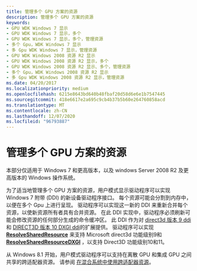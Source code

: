 ```yaml
---
title: 管理多个 GPU 方案的资源
description: 管理多个 GPU 方案的资源
keywords:
- GPU WDK Windows 7 显示
- GPU WDK Windows 7 显示，多个
- GPU WDK Windows 7 显示，多个，管理资源
- 多个 Gpu，WDK Windows 7 显示
- 多 Gpu WDK Windows 7 显示，管理资源
- GPU WDK Windows 2008 资源 R2 显示
- GPU WDK Windows 2008 资源 R2 显示，多个
- GPU WDK Windows 2008 资源 R2 显示、多个，管理资源
- 多个 Gpu，WDK Windows 2008 资源 R2 显示
- 多 Gpu WDK Windows 2008 资源 R2 显示，管理资源
ms.date: 04/20/2017
ms.localizationpriority: medium
ms.openlocfilehash: 6215e8643bd640b48fbaf20d58d6e6e1b7547445
ms.sourcegitcommit: 418e6617e2a695c9cb4b37b5b60e264760858acd
ms.translationtype: MT
ms.contentlocale: zh-CN
ms.lasthandoff: 12/07/2020
ms.locfileid: "96793887"
---
```

# <a name="managing-resources-for-multiple-gpu-scenarios"></a>管理多个 GPU 方案的资源


本部分仅适用于 Windows 7 和更高版本，以及 windows Server 2008 R2 及更高版本的 Windows 操作系统。

为了适当地管理多个 GPU 方案的资源，用户模式显示驱动程序可以实现 Windows 7 附带 (DDI) 的新设备驱动程序接口。 每个资源可能会分割到内存中，以便在多个 Gpu 上进行呈现。 驱动程序可以实现这一新的 DDI 来重新合并每个资源，以使新资源所有者具有合并资源。 在此 DDI 实现中，驱动程序必须刷新可能会修改资源的任何部分生成的命令缓冲区。 此 DDI 作为对 [direct3d 版本 9 ddi](/windows-hardware/drivers/ddi/d3dumddi/index) 和 [DIRECT3D 版本 10 DXGI ddi](/windows-hardware/drivers/ddi/index)的扩展提供。 驱动程序可以实现 [**ResolveSharedResource**](/windows-hardware/drivers/ddi/d3dumddi/nc-d3dumddi-pfnd3dddi_resolvesharedresource) 来支持 Microsoft direct3d 功能级别9和 [**ResolveSharedResourceDXGI**](/windows-hardware/drivers/ddi/dxgiddi/ns-dxgiddi-dxgi1_1_ddi_base_functions) ，以支持 Direct3D 功能级别10和11。

从 Windows 8.1 开始，用户模式驱动程序可以支持在离散 GPU 和集成 GPU 之间共享的跨适配器资源。 请参阅 [在混合系统中使用跨适配器资源](using-cross-adapter-resources-in-a-hybrid-system.md)。

 


